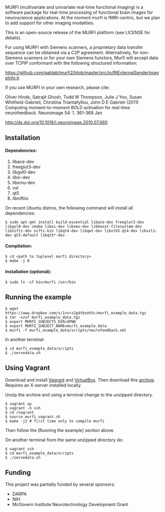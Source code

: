 MURFI (multivariate and univariate real-time functional imaging) is a software package for real-time processing of functional brain images for neuroscience applications. At the moment murfi is fMRI-centric, but we plan to add support for other imaging modalities.

This is an open-source release of the MURFI platform (see LICENSE for details).

For using MURFI with Siemens scanners, a proprietary data transfer sequence can be obtained via a C2P agreement. Alternatively, for non-Siemens scanners or for your own Siemens functors, Murfi will accept data over TCPIP conformant with the following structured information:

https://github.com/gablab/murfi2/blob/master/src/io/RtExternalSenderImageInfo.h

If you use MURFI in your own research, please cite:

Oliver Hinds, Satrajit Ghosh, Todd W Thompson, Julie J Yoo, Susan Whitfield-Gabrieli, Christina Triantafyllou, John D E Gabrieli (2011)  Computing moment-to-moment BOLD activation for real-time neurofeedback.   Neuroimage 54: 1. 361-368 Jan

http://dx.doi.org/10.1016/j.neuroimage.2010.07.060

Installation
------------

#### Dependencies:

1. libace-dev
1. freeglut3-dev
1. libgsl0-dev
1. libxi-dev
1. libxmu-dev
1. vxl
1. qt5
1. libniftiio

On recent Ubuntu distros, the following command will install all dependencies:

    $ sudo apt-get install build-essential libace-dev freeglut3-dev libgsl0-dev cmake libxi-dev libxmu-dev libboost-filesystem-dev libnifti-dev nifti-bin libqt4-dev libqwt-dev libvtk5-qt4-dev libvxl1-dev qt5-default libqt5*-dev

#### Compilation:

    $ cd <path to toplevel murfi directory>
    $ make -j 8

#### Installation (optional):

    $ sudo ln -sf bin/murfi /usr/bin

Running the example
-------------------

    $ wget https://www.dropbox.com/s/1vvrz2g4tbzoh5c/murfi_example_data.tgz
    $ tar -xzvf murfi_example_data.tgz
    $ export MURFI_SUBJECTS_DIR=$PWD
    $ export MURFI_SUBJECT_NAME=murfi_example_data
    $ murfi -f murfi_example_data/scripts/neurofeedback.xml

In another terminal:

    $ cd murfi_example_data/scripts
    $ ./servedata.sh

Using Vagrant
-------------

Download and install [Vagrant](https://www.vagrantup.com/) and [VirtualBox](https://www.virtualbox.org/). Then download this [archive](https://github.com/gablab/murfi2/archive/master.zip). Requires an X-server installed locally.

Unzip the archive and using a terminal change to the unzipped directory.

    $ vagrant up
    $ vagrant -X ssh
    $ cd /vagrant
    $ source murfi_vagrant.sh
    $ make -j2 # first time only to compile murfi

Then follow the [Running the example] section above.

On another terminal from the same unzipped directory do:

    $ vagrant ssh
    $ cd murfi_example_data/scripts
    $ ./servedata.sh

Funding
-------

This project was partially funded by several sponsors:

- DARPA
- NIH
- McGovern Institute Neurotechnology Development Grant
